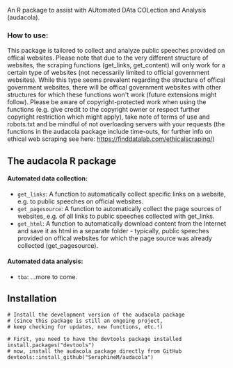 
An R package to assist with AUtomated DAta COLection and Analysis (audacola). 

### How to use: ###
This package is tailored to collect and analyze public speeches provided on offical websites. Please note that due to the very different structure of websites, the scraping functions (get_links, get_content) will only work for a certain type of websites (not necessarily limited to official government websites). While this type seems prevalent regarding the structure of offical government websites, there will be offical government websites with other structures for which these functions won't work (future extensions might follow). Please be aware of copyright-protected work when using the functions (e.g. give credit to the copyright owner or respect further copyright restriction which might apply), take note of terms of use and robots.txt and be mindful of not overloading servers with your requests (the functions in the audacola package include time-outs, for further info on ethical web scraping see here: https://finddatalab.com/ethicalscraping/)

## The audacola R package ##

#### Automated data collection: ####
* `get_links`: A function to automatically collect specific links on a website, e.g. to public speeches on official websites.
* `get_pagesource`: A function to automatically collect the page sources of websites, e.g. of all links to public speeches collected with get_links.
* `get_html`: A function to automatically download content from the Internet and save it as html in a separate folder - typically, public speeches provided on offical websites for which the page source was already collected (get_pagesource).

#### Automated data analysis: ####
* `tba`: ...more to come.


## Installation ##

```
# Install the development version of the audacola package 
# (since this package is still an ongoing project, 
# keep checking for updates, new functions, etc.!)

# First, you need to have the devtools package installed
install.packages("devtools")
# now, install the audacola package directly from GitHub
devtools::install_github("SeraphineM/audacola")
```


